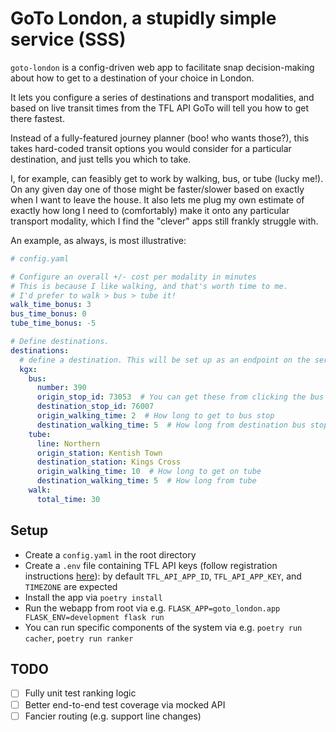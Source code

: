 # GoTo London, a stupidly simple service (SSS)

`goto-london` is a config-driven web app to facilitate snap decision-making about how to get to a destination of your choice in London.

It lets you configure a series of destinations and transport modalities, and based on live transit times from the TFL API GoTo will tell you how to get there fastest.

Instead of a fully-featured journey planner (boo! who wants those?), this takes hard-coded transit options you would consider for a particular destination, and just tells you which to take.

I, for example, can feasibly get to work by walking, bus, or tube (lucky me!). On any given day one of those might be faster/slower based on exactly when I want to leave the house. It also lets me plug my own estimate of exactly how long I need to (comfortably) make it onto any particular transport modality, which I find the "clever" apps still frankly struggle with. 

An example, as always, is most illustrative:

```yaml
# config.yaml

# Configure an overall +/- cost per modality in minutes
# This is because I like walking, and that's worth time to me.
# I'd prefer to walk > bus > tube it!
walk_time_bonus: 3
bus_time_bonus: 0
tube_time_bonus: -5

# Define destinations. 
destinations:
  # define a destination. This will be set up as an endpoint on the server under <host>/goto/<destination>
  kgx:
    bus:
      number: 390
      origin_stop_id: 73053  # You can get these from clicking the bus stop in Google Maps
      destination_stop_id: 76007
      origin_walking_time: 2  # How long to get to bus stop
      destination_walking_time: 5  # How long from destination bus stop
    tube: 
      line: Northern
      origin_station: Kentish Town
      destination_station: Kings Cross
      origin_walking_time: 10  # How long to get on tube
      destination_walking_time: 5  # How long from tube
    walk:
      total_time: 30
```

## Setup

- Create a `config.yaml` in the root directory
- Create a `.env` file containing TFL API keys (follow registration instructions [here](https://api-portal.tfl.gov.uk)): by default `TFL_API_APP_ID`, `TFL_API_APP_KEY`, and `TIMEZONE` are expected
- Install the app via `poetry install`
- Run the webapp from root via e.g. `FLASK_APP=goto_london.app FLASK_ENV=development flask run`
- You can run specific components of the system via e.g. `poetry run cacher`, `poetry run ranker`

## TODO

- [ ] Fully unit test ranking logic
- [ ] Better end-to-end test coverage via mocked API
- [ ] Fancier routing (e.g. support line changes)
